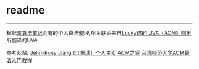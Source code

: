 # readme

---

根据[演算法笔记](http://www.csie.ntnu.edu.tw/~u91029/)而有的个人算法整理,相关联系来自[Lucky貓的 UVA（ACM）園地](http://luckycat.kshs.kh.edu.tw/)所翻译的UVA

参考网站:
[Jehn-Ruey Jiang (江振瑞）个人主页](http://staff.csie.ncu.edu.tw/jrjiang/)
[ACM之家](http://www.acmerblog.com/)
[台湾师范大学ACM算法入门教程](http://acm.nudt.edu.cn/~twcourse/)
